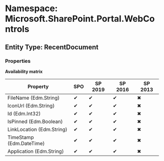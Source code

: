 # Namespace: Microsoft.SharePoint.Portal.WebControls
## Entity Type: RecentDocument

### Properties

**Availability matrix**

Property | SPO | SP 2019 | SP 2016 | SP 2013
----------|-----|---------|---------|--------
FileName (Edm.String) | ✔ | ✔ | ✔ | ✖
IconUrl (Edm.String) | ✔ | ✔ | ✔ | ✖
Id (Edm.Int32) | ✔ | ✔ | ✔ | ✖
IsPinned (Edm.Boolean) | ✔ | ✔ | ✔ | ✖
LinkLocation (Edm.String) | ✔ | ✔ | ✔ | ✖
TimeStamp (Edm.DateTime) | ✔ | ✔ | ✔ | ✖
Application (Edm.String) | ✔ | ✔ | ✔ | ✖

